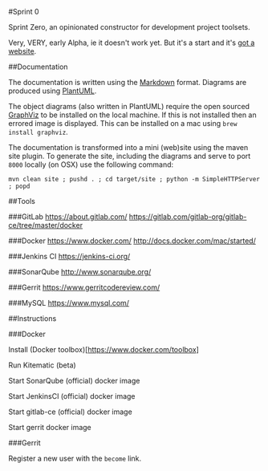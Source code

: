 #Sprint 0

Sprint Zero, an opinionated constructor for development project toolsets.

Very, VERY, early Alpha, ie it doesn't work yet.  But it's a start and it's [got a website](http://sprint0.io).

##Documentation

The documentation is written using the [Markdown](http://daringfireball.net/projects/markdown/) format.  Diagrams are produced using [PlantUML](http://plantuml.sourceforge.net/).

The object diagrams (also written in PlantUML) require the open sourced [GraphViz](http://www.graphviz.org/) to be installed on the local machine.  If this is not installed then an errored image is displayed.  This can be installed on a mac using `brew install graphviz`.

The documentation is transformed into a mini (web)site using the maven site plugin.  To generate the site, including the diagrams and serve to port `8000` locally (on OSX) use the following command:

	mvn clean site ; pushd . ; cd target/site ; python -m SimpleHTTPServer ; popd
	





##Tools

###GitLab
https://about.gitlab.com/
https://gitlab.com/gitlab-org/gitlab-ce/tree/master/docker


###Docker
https://www.docker.com/
http://docs.docker.com/mac/started/


###Jenkins CI
https://jenkins-ci.org/


###SonarQube
http://www.sonarqube.org/


###Gerrit
https://www.gerritcodereview.com/


###MySQL
https://www.mysql.com/




##Instructions

###Docker

Install (Docker toolbox)[https://www.docker.com/toolbox]

Run Kitematic (beta)

Start SonarQube (official) docker image

Start JenkinsCI (official) docker image

Start gitlab-ce (official) docker image

Start gerrit docker image


###Gerrit

Register a new user with the `become` link.


